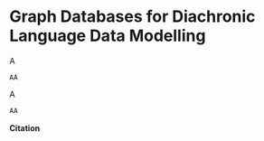 # Graph Databases for Diachronic Language Data Modelling

A
```
AA
```

A
```python
AA
```

<b> Citation </b>

```

```

